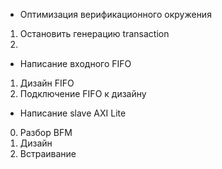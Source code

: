 * Оптимизация верификационного окружения
1. Остановить генерацию transaction
2.  
* Написание входного FIFO
1. Дизайн FIFO
2. Подключение FIFO к дизайну
* Написание slave AXI Lite
0. Разбор BFM
1. Дизайн
2. Встраивание
